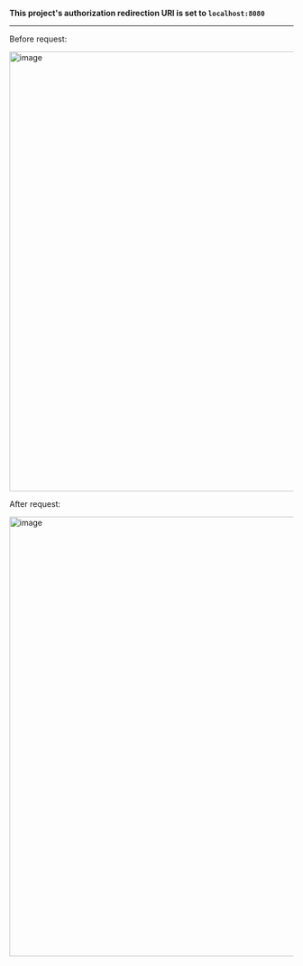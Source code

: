 **This project's authorization redirection URI is set to `localhost:8080`**

---

Before request:

<img width="780" alt="image" src="https://user-images.githubusercontent.com/59822256/187792344-d7f7a5df-7b4c-44d3-b3bb-c580ac98fb85.png">

After request:

<img width="780" alt="image" src="https://user-images.githubusercontent.com/59822256/187792461-993eefcf-8be6-4c7d-9456-4e4ebb9dd947.png">
